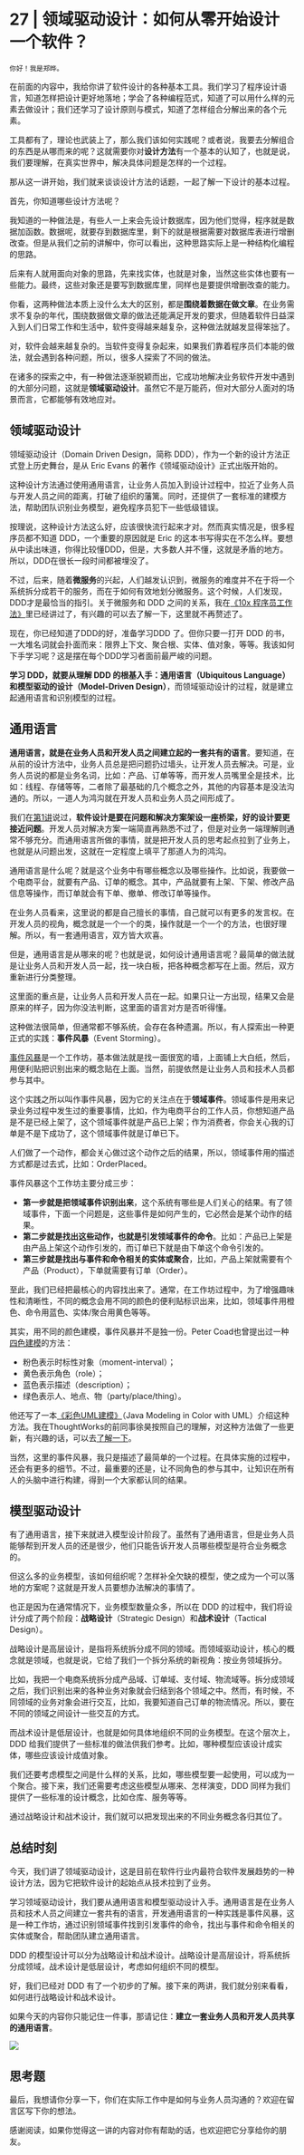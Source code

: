 # 27 | 领域驱动设计：如何从零开始设计一个软件？

    你好！我是郑晔。

在前面的内容中，我给你讲了软件设计的各种基本工具。我们学习了程序设计语言，知道怎样把设计更好地落地；学会了各种编程范式，知道了可以用什么样的元素去做设计；我们还学习了设计原则与模式，知道了怎样组合分解出来的各个元素。

工具都有了，理论也武装上了，那么我们该如何实践呢？或者说，我要去分解组合的东西是从哪而来的呢？这就需要你对**设计方法**有一个基本的认知了，也就是说，我们要理解，在真实世界中，解决具体问题是怎样的一个过程。

那从这一讲开始，我们就来谈谈设计方法的话题，一起了解一下设计的基本过程。

首先，你知道哪些设计方法呢？

我知道的一种做法是，有些人一上来会先设计数据库，因为他们觉得，程序就是数据加函数。数据呢，就要存到数据库里，剩下的就是根据需要对数据库表进行增删改查。但是从我们之前的讲解中，你可以看出，这种思路实际上是一种结构化编程的思路。

后来有人就用面向对象的思路，先来找实体，也就是对象，当然这些实体也要有一些能力。最终，这些对象还是要写到数据库里，同样也是要提供增删改查的能力。

你看，这两种做法本质上没什么太大的区别，都是**围绕着数据在做文章**。在业务需求不复杂的年代，围绕数据做文章的做法还能满足开发的要求，但随着软件日益深入到人们日常工作和生活中，软件变得越来越复杂，这种做法就越发显得笨拙了。

对，软件会越来越复杂的。当软件变得复杂起来，如果我们靠着程序员们本能的做法，就会遇到各种问题，所以，很多人探索了不同的做法。

在诸多的探索之中，有一种做法逐渐脱颖而出，它成功地解决业务软件开发中遇到的大部分问题，这就是**领域驱动设计**。虽然它不是万能药，但对大部分人面对的场景而言，它都能够有效地应对。

## 领域驱动设计

领域驱动设计（Domain Driven Design，简称 DDD），作为一个新的设计方法正式登上历史舞台，是从 Eric Evans 的著作《领域驱动设计》正式出版开始的。

这种设计方法通过使用通用语言，让业务人员加入到设计过程中，拉近了业务人员与开发人员之间的距离，打破了组织的藩篱。同时，还提供了一套标准的建模方法，帮助团队识别业务模型，避免程序员犯下一些低级错误。

按理说，这种设计方法这么好，应该很快流行起来才对。然而真实情况是，很多程序员都不知道 DDD，一个重要的原因就是 Eric 的这本书写得实在不怎么样。要想从中读出味道，你得比较懂DDD，但是，大多数人并不懂，这就是矛盾的地方。所以，DDD在很长一段时间都被埋没了。

不过，后来，随着**微服务**的兴起，人们越发认识到，微服务的难度并不在于将一个系统拆分成若干的服务，而在于如何有效地划分微服务。这个时候，人们发现，DDD才是最恰当的指引。关于微服务和 DDD 之间的关系，我在[《10x 程序员工作法》](https://time.geekbang.org/column/intro/100022301)里已经讲过了，有兴趣的可以去了解一下，这里就不再赘述了。

现在，你已经知道了DDD的好，准备学习DDD 了。但你只要一打开 DDD 的书，一大堆名词就会扑面而来：限界上下文、聚合根、实体、值对象，等等。我该如何下手学习呢？这是摆在每个DDD学习者面前最严峻的问题。

**学习 DDD，就要从理解 DDD 的根基入手：通用语言（Ubiquitous Language）和模型驱动的设计（Model-Driven Design）**，而领域驱动设计的过程，就是建立起通用语言和识别模型的过程。

## 通用语言

**通用语言，就是在业务人员和开发人员之间建立起的一套共有的语言**。要知道，在从前的设计方法中，业务人员总是把问题扔过墙头，让开发人员去解决。可是，业务人员说的都是业务名词，比如：产品、订单等等，而开发人员嘴里全是技术，比如：线程、存储等等，二者除了最基础的几个概念之外，其他的内容基本是没法沟通的。所以，一道人为鸿沟就在开发人员和业务人员之间形成了。

我们在[第1讲](https://time.geekbang.org/column/article/240177)说过，**软件设计是要在问题和解决方案架设一座桥梁，好的设计要更接近问题**。开发人员对解决方案一端简直再熟悉不过了，但是对业务一端理解则通常不够充分。而通用语言所做的事情，就是把开发人员的思考起点拉到了业务上，也就是从问题出发，这就在一定程度上填平了那道人为的鸿沟。

通用语言是什么呢？就是这个业务中有哪些概念以及哪些操作。比如说，我要做一个电商平台，就要有产品、订单的概念。其中，产品就要有上架、下架、修改产品信息等操作，而订单就会有下单、撤单、修改订单等操作。

在业务人员看来，这里说的都是自己擅长的事情，自己就可以有更多的发言权。在开发人员的视角，概念就是一个一个的类，操作就是一个一个的方法，也很好理解。所以，有一套通用语言，双方皆大欢喜。

但是，通用语言是从哪来的呢？也就是说，如何设计通用语言呢？最简单的做法就是让业务人员和开发人员一起，找一块白板，把各种概念都写在上面。然后，双方重新进行分类整理。

这里面的重点是，让业务人员和开发人员在一起。如果只让一方出现，结果又会是原来的样子，因为你没法判断，这里面的语言对方是否听得懂。

这种做法很简单，但通常都不够系统，会存在各种遗漏。所以，有人探索出一种更正式的实践：**事件风暴**（Event Storming）。

[事件风暴](https://www.eventstorming.com/)是一个工作坊，基本做法就是找一面很宽的墙，上面铺上大白纸，然后，用便利贴把识别出来的概念贴在上面。当然，前提依然是让业务人员和技术人员都参与其中。

这个实践之所以叫作事件风暴，因为它的关注点在于**领域事件**。领域事件是用来记录业务过程中发生过的重要事情，比如，作为电商平台的工作人员，你想知道产品是不是已经上架了，这个领域事件就是产品已上架；作为消费者，你会关心我的订单是不是下成功了，这个领域事件就是订单已下。

人们做了一个动作，都会关心做过这个动作之后的结果，所以，领域事件用的描述方式都是过去式，比如：OrderPlaced。

事件风暴这个工作坊主要分成三步：

*   **第一步就是把领域事件识别出来**，这个系统有哪些是人们关心的结果。有了领域事件，下面一个问题是，这些事件是如何产生的，它必然会是某个动作的结果。
*   **第二步就是找出这些动作，也就是引发领域事件的命令**。比如：产品已上架是由产品上架这个动作引发的，而订单已下就是由下单这个命令引发的。
*   **第三步就是找出与事件和命令相关的实体或聚合**，比如，产品上架就需要有个产品（Product），下单就需要有订单（Order）。

至此，我们已经把最核心的内容找出来了。通常，在工作坊过程中，为了增强趣味性和清晰性，不同的概念会用不同的颜色的便利贴标识出来，比如，领域事件用橙色、命令用蓝色、实体/聚合用黄色等等。

其实，用不同的颜色建模，事件风暴并不是独一份。Peter Coad也曾提出过一种[四色建模](https://en.wikipedia.org/wiki/Object_Modeling_in_Color)的方法：

*   粉色表示时标性对象（moment-interval）；
*   黄色表示角色（role）；
*   蓝色表示描述（description）；
*   绿色表示人、地点、物（party/place/thing）。

他还写了一本[《彩色UML建模》](https://book.douban.com/subject/3354137/)（Java Modeling in Color with UML）介绍这种方法。我在ThoughtWorks的前同事徐昊按照自己的理解，对这种方法做了一些更新，有兴趣的话，可以去[了解一下](https://www.infoq.cn/article/xh-four-color-modeling)。

当然，这里的事件风暴，我只是描述了最简单的一个过程。在具体实施的过程中，还会有更多的细节。不过，最重要的还是，让不同角色的参与其中，让知识在所有人的头脑中进行构建，得到一个大家都认同的结果。

## 模型驱动设计

有了通用语言，接下来就进入模型设计阶段了。虽然有了通用语言，但是业务人员能够帮到开发人员的还是很少，他们只能告诉开发人员哪些模型是符合业务概念的。

但这么多的业务模型，该如何组织呢？怎样补全欠缺的模型，使之成为一个可以落地的方案呢？这就是开发人员要想办法解决的事情了。

也正是因为在通常情况下，业务模型数量众多，所以在 DDD 的过程中，我们将设计分成了两个阶段：**战略设计**（Strategic Design）和**战术设计**（Tactical Design）。

战略设计是高层设计，是指将系统拆分成不同的领域。而领域驱动设计，核心的概念就是领域，也就是说，它给了我们一个拆分系统的新视角：按业务领域拆分。

比如，我把一个电商系统拆分成产品域、订单域、支付域、物流域等。拆分成领域之后，我们识别出来的各种业务对象就会归结到各个领域之中。然而，有时候，不同领域的业务对象会进行交互，比如，我要知道自己订单的物流情况。所以，要在不同的领域之间设计一些交互的方式。

而战术设计是低层设计，也就是如何具体地组织不同的业务模型。在这个层次上，DDD 给我们提供了一些标准的做法供我们参考。比如，哪种模型应该设计成实体，哪些应该设计成值对象。

我们还要考虑模型之间是什么样的关系，比如，哪些模型要一起使用，可以成为一个聚合。接下来，我们还需要考虑这些模型从哪来、怎样演变，DDD 同样为我们提供了一些标准的设计概念，比如仓库、服务等等。

通过战略设计和战术设计，我们就可以把发现出来的不同业务概念各归其位了。

## 总结时刻

今天，我们讲了领域驱动设计，这是目前在软件行业内最符合软件发展趋势的一种设计方法，因为它把软件设计的起始点从技术拉到了业务。

学习领域驱动设计，我们要从通用语言和模型驱动设计入手。通用语言是在业务人员和技术人员之间建立一套共有的语言，开发通用语言的一种实践是事件风暴，这是一种工作坊，通过识别领域事件找到引发事件的命令，找出与事件和命令相关的实体或聚合，帮助团队建立通用语言。

DDD 的模型设计可以分为战略设计和战术设计。战略设计是高层设计，将系统拆分成领域，战术设计是低层设计，考虑如何组织不同的模型。

好，我们已经对 DDD 有了一个初步的了解。接下来的两讲，我们就分别来看看，如何进行战略设计和战术设计。

如果今天的内容你只能记住一件事，那请记住：**建立一套业务人员和开发人员共享的通用语言**。

![](https://static001.geekbang.org/resource/image/88/03/88d3dd98642fd2d2d619a435d0d85903.jpg?wh=2284*1700)

## 思考题

最后，我想请你分享一下，你们在实际工作中是如何与业务人员沟通的？欢迎在留言区写下你的想法。

感谢阅读，如果你觉得这一讲的内容对你有帮助的话，也欢迎把它分享给你的朋友。
    